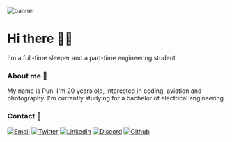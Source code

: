 ![banner](/Images/banner.gif)

# Hi there 👋🏻

I'm a full-time sleeper and a part-time engineering student.

### About me 📂
My name is Pun. I'm 20 years old, interested in coding, aviation and photography. I'm currently studying for a bachelor of electrical engineering.

### Contact 🔎
[![Email](https://img.shields.io/badge/-EMAIL-416b75?style=for-the-badge&labelColor=849194&logo=MinuteMailer&logoColor=white)](mailto:contact@tanat.me)
[![Twitter](https://img.shields.io/badge/-TWITTER-9f987c?style=for-the-badge&labelColor=c9b6a0&logo=X&logoColor=white)](https://x.com/timothee762)
[![LinkedIn](https://img.shields.io/badge/-LINKEDIN-bc623f?style=for-the-badge&labelColor=c4866e&logo=LinkedIn&logoColor=white)](https://www.linkedin.com/in/tanatv)
[![Discord](https://img.shields.io/badge/-Discord-543317?style=for-the-badge&labelColor=734b2a&logo=Discord&logoColor=white)](https://www.discordapp.com/users/276330504113094666)
[![Github](https://img.shields.io/badge/-GITHUB-282823?style=for-the-badge&labelColor=42423e&logo=Github&logoColor=white)](https://github.com/timothee762)
